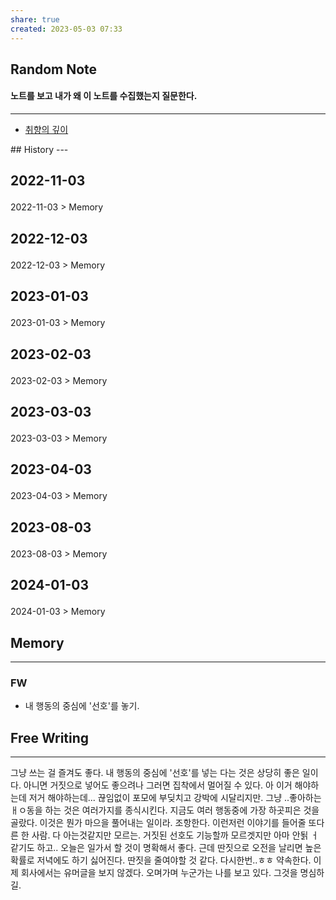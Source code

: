 ```yaml
---
share: true
created: 2023-05-03 07:33
---
```


## Random Note
#### 노트를 보고 내가 왜 이 노트를 수집했는지 질문한다.
---
<p><span><ul>
<li><a data-tooltip-position="top" aria-label="Infinity Drawer/취향의 깊이.md" data-href="Infinity Drawer/취향의 깊이.md" href="Infinity Drawer/취향의 깊이.md" class="internal-link" target="_blank" rel="noopener">취향의 깊이</a></li>
</ul></span></p>
## History
---
<h2><span><p>2022-11-03</p></span></h2><p><span><p><span alt="2022-11-03 > Memory" src="2022-11-03#Memory" class="internal-embed">2022-11-03 &gt; Memory</span></p></span></p><h2><span><p>2022-12-03</p></span></h2><p><span><p><span alt="2022-12-03 > Memory" src="2022-12-03#Memory" class="internal-embed">2022-12-03 &gt; Memory</span></p></span></p><h2><span><p>2023-01-03</p></span></h2><p><span><p><span alt="2023-01-03 > Memory" src="2023-01-03#Memory" class="internal-embed">2023-01-03 &gt; Memory</span></p></span></p><h2><span><p>2023-02-03</p></span></h2><p><span><p><span alt="2023-02-03 > Memory" src="2023-02-03#Memory" class="internal-embed">2023-02-03 &gt; Memory</span></p></span></p><h2><span><p>2023-03-03</p></span></h2><p><span><p><span alt="2023-03-03 > Memory" src="2023-03-03#Memory" class="internal-embed">2023-03-03 &gt; Memory</span></p></span></p><h2><span><p>2023-04-03</p></span></h2><p><span><p><span alt="2023-04-03 > Memory" src="2023-04-03#Memory" class="internal-embed">2023-04-03 &gt; Memory</span></p></span></p><h2><span><p>2023-08-03</p></span></h2><p><span><p><span alt="2023-08-03 > Memory" src="2023-08-03#Memory" class="internal-embed">2023-08-03 &gt; Memory</span></p></span></p><h2><span><p>2024-01-03</p></span></h2><p><span><p><span alt="2024-01-03 > Memory" src="2024-01-03#Memory" class="internal-embed">2024-01-03 &gt; Memory</span></p></span></p>


## Memory
---


### FW
- 내 행동의 중심에 '선호'를 놓기.

## Free Writing
---
그냥 쓰는 걸 즐겨도 좋다. 내 행동의 중심에 '선호'를 넣는 다는 것은 상당히 좋은 일이다. 
아니면 거짓으로 넣어도 좋으려나
그러면 집착에서 멀어질 수 있다. 아 이거 해야하는데 저거 해야하는데... 끊임없이 포모에 부딪치고 강박에 시달리지만. 그냥 ..좋아하는 ㅐㅇ동을 하는 것은 여러가지를 종식시킨다. 지금도 여러 행동중에 가장 하곳피은 것을 골랐다. 이것은 뭔가 마으을 풀어내는 일이라. 조항한다. 이런저런 이야기를 들어줄 또다른 한 사람. 다 아는것같지만 모르는.
거짓된 선호도 기능할까 모르겟지만 아마 안됡 ㅓ같기도 하고.. 
오늘은 일가서 할 것이 명확해서 좋다. 근데 딴짓으로 오전을 날리면 높은 확률로 저녁에도 하기 싫어진다. 딴짓을 줄여야할 것 같다. 다시한번..ㅎㅎ 약속한다. 이제 회사에서는 유머글을 보지 않겠다. 오며가며 누군가는 나를 보고 있다. 그것을 명심하길.

